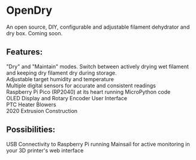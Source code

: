 # OpenDry
An open source, DIY, configurable and adjustable filament dehydrator and dry box.  Coming soon.

## Features:
"Dry" and "Maintain" modes.  Switch between actively drying wet filament and keeping dry filament dry during storage. <br>
Adjustable target humidity and temperature <br>
Multiple digital sensors for accurate and consistent readings <br>
Raspberry Pi Pico (RP2040) at its heart running MicroPython code <br>
OLED Display and Rotary Encoder User Interface <br>
PTC Heater Blowers <br>
2020 Extrusion Construction <br>

## Possibilities: 
USB Connectivity to Raspberry Pi running Mainsail for active monitoring in your 3D printer's web interface
